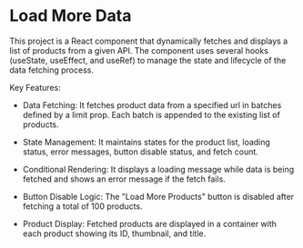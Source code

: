# Load More Data

This project is a React component that dynamically fetches and displays a list of products from a given API. The component uses several hooks (useState, useEffect, and useRef) to manage the state and lifecycle of the data fetching process.

Key Features:

- Data Fetching: It fetches product data from a specified url in batches defined by a limit prop. Each batch is appended to the existing list of products.

- State Management: It maintains states for the product list, loading status, error messages, button disable status, and fetch count.

- Conditional Rendering: It displays a loading message while data is being fetched and shows an error message if the fetch fails.

- Button Disable Logic: The "Load More Products" button is disabled after fetching a total of 100 products.

- Product Display: Fetched products are displayed in a container with each product showing its ID, thumbnail, and title.
